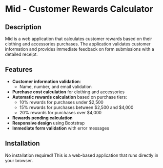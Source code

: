 # Mid - Customer Rewards Calculator

## Description
Mid is a web application that calculates customer rewards based on their clothing and accessories purchases. The application validates customer information and provides immediate feedback on form submissions with a detailed receipt.

## Features
- **Customer information validation**:
  - Name, number, and email validation
- **Purchase cost calculation** for clothing and accessories
- **Automatic rewards calculation** based on purchase tiers:
  - 10% rewards for purchases under $2,500
  - 15% rewards for purchases between $2,500 and $4,000
  - 20% rewards for purchases over $4,000
- **Rewards pending calculation**
- **Responsive design** using Bootstrap
- **Immediate form validation** with error messages

## Installation
No installation required! This is a web-based application that runs directly in your browser.
